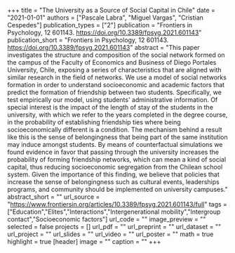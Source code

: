 +++
title = "The University as a Source of Social Capital in Chile"
date = "2021-01-01"
authors = ["Pascale Labra", "Miguel Vargas", "Cristian Cespedes"]
publication_types = ["2"]
publication = "Frontiers in Psychology, 12 601143. https://doi.org/10.3389/fpsyg.2021.601143"
publication_short = "Frontiers in Psychology, 12 601143. https://doi.org/10.3389/fpsyg.2021.601143"
abstract = "This paper investigates the structure and composition of the social network formed on the campus of the Faculty of Economics and Business of Diego Portales University, Chile, exposing a series of characteristics that are aligned with similar research in the field of networks. We use a model of social networks formation in order to understand socioeconomic and academic factors that predict the formation of friendship between two students. Specifically, we test empirically our model, using students' administrative information. Of special interest is the impact of the length of stay of the students in the university, with which we refer to the years completed in the degree course, in the probability of establishing friendship ties where being socioeconomically different is a condition. The mechanism behind a result like this is the sense of belongingness that being part of the same institution may induce amongst students. By means of counterfactual simulations we found evidence in favor that passing through the university increases the probability of forming friendship networks, which can mean a kind of social capital, thus reducing socioeconomic segregation from the Chilean school system. Given the importance of this finding, we believe that policies that increase the sense of belongingness such as cultural events, leaderships programs, and community should be implemented on university campuses."
abstract_short = ""
url_source = "https://www.frontiersin.org/articles/10.3389/fpsyg.2021.601143/full"
tags = ["Education","Elites","Interactions","Intergenerational mobility","Intergroup contact","Socioeconomic factors"]
url_code = ""
image_preview = ""
selected = false
projects = []
url_pdf = ""
url_preprint = ""
url_dataset = ""
url_project = ""
url_slides = ""
url_video = ""
url_poster = ""
math = true
highlight = true
[header]
image = ""
caption = ""
+++
